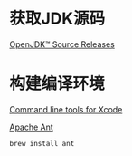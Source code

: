 # 获取JDK源码
[OpenJDK™ Source Releases](https://jdk7.java.net/source.html)

# 构建编译环境

[Command line tools for Xcode](https://developer.apple.com)

[Apache Ant](http://ant.apache.org/srcdownload.cgi)

```
brew install ant
```
